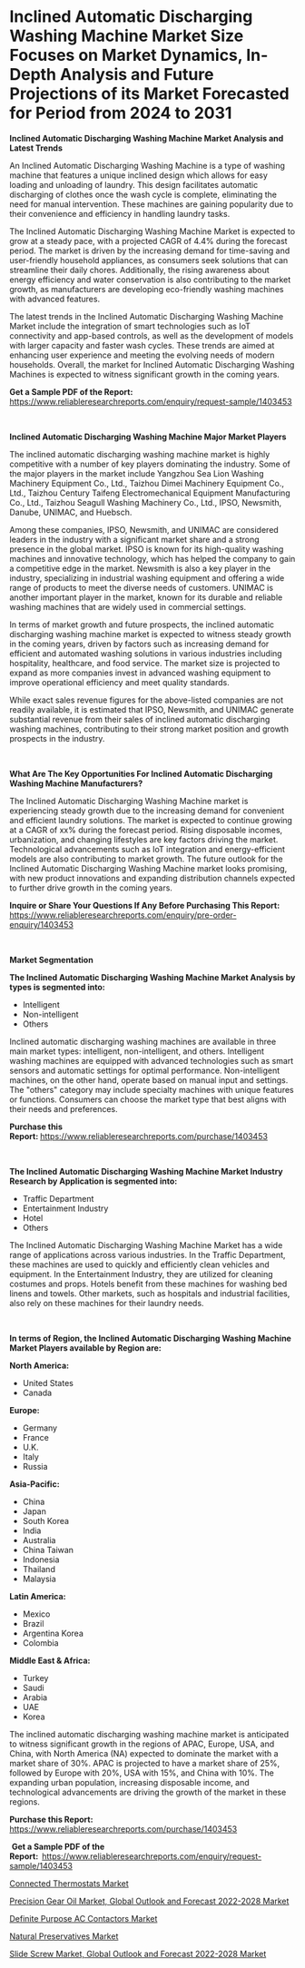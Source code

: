 <p><h1>Inclined Automatic Discharging Washing Machine Market Size Focuses on Market Dynamics, In-Depth Analysis and Future Projections of its Market Forecasted for Period from 2024 to 2031</h1></p><p><strong>Inclined Automatic Discharging Washing Machine Market Analysis and Latest Trends</strong></p>
<p><p>An Inclined Automatic Discharging Washing Machine is a type of washing machine that features a unique inclined design which allows for easy loading and unloading of laundry. This design facilitates automatic discharging of clothes once the wash cycle is complete, eliminating the need for manual intervention. These machines are gaining popularity due to their convenience and efficiency in handling laundry tasks.</p><p>The Inclined Automatic Discharging Washing Machine Market is expected to grow at a steady pace, with a projected CAGR of 4.4% during the forecast period. The market is driven by the increasing demand for time-saving and user-friendly household appliances, as consumers seek solutions that can streamline their daily chores. Additionally, the rising awareness about energy efficiency and water conservation is also contributing to the market growth, as manufacturers are developing eco-friendly washing machines with advanced features.</p><p>The latest trends in the Inclined Automatic Discharging Washing Machine Market include the integration of smart technologies such as IoT connectivity and app-based controls, as well as the development of models with larger capacity and faster wash cycles. These trends are aimed at enhancing user experience and meeting the evolving needs of modern households. Overall, the market for Inclined Automatic Discharging Washing Machines is expected to witness significant growth in the coming years.</p></p>
<p><strong>Get a Sample PDF of the Report:&nbsp;</strong> <a href="https://www.reliableresearchreports.com/enquiry/request-sample/1403453">https://www.reliableresearchreports.com/enquiry/request-sample/1403453</a></p>
<p>&nbsp;</p>
<p><strong>Inclined Automatic Discharging Washing Machine Major Market Players</strong></p>
<p><p>The inclined automatic discharging washing machine market is highly competitive with a number of key players dominating the industry. Some of the major players in the market include Yangzhou Sea Lion Washing Machinery Equipment Co., Ltd., Taizhou Dimei Machinery Equipment Co., Ltd., Taizhou Century Taifeng Electromechanical Equipment Manufacturing Co., Ltd., Taizhou Seagull Washing Machinery Co., Ltd., IPSO, Newsmith, Danube, UNIMAC, and Huebsch.</p><p>Among these companies, IPSO, Newsmith, and UNIMAC are considered leaders in the industry with a significant market share and a strong presence in the global market. IPSO is known for its high-quality washing machines and innovative technology, which has helped the company to gain a competitive edge in the market. Newsmith is also a key player in the industry, specializing in industrial washing equipment and offering a wide range of products to meet the diverse needs of customers. UNIMAC is another important player in the market, known for its durable and reliable washing machines that are widely used in commercial settings.</p><p>In terms of market growth and future prospects, the inclined automatic discharging washing machine market is expected to witness steady growth in the coming years, driven by factors such as increasing demand for efficient and automated washing solutions in various industries including hospitality, healthcare, and food service. The market size is projected to expand as more companies invest in advanced washing equipment to improve operational efficiency and meet quality standards.</p><p>While exact sales revenue figures for the above-listed companies are not readily available, it is estimated that IPSO, Newsmith, and UNIMAC generate substantial revenue from their sales of inclined automatic discharging washing machines, contributing to their strong market position and growth prospects in the industry.</p></p>
<p>&nbsp;</p>
<p><strong>What Are The Key Opportunities For Inclined Automatic Discharging Washing Machine Manufacturers?</strong></p>
<p><p>The Inclined Automatic Discharging Washing Machine market is experiencing steady growth due to the increasing demand for convenient and efficient laundry solutions. The market is expected to continue growing at a CAGR of xx% during the forecast period. Rising disposable incomes, urbanization, and changing lifestyles are key factors driving the market. Technological advancements such as IoT integration and energy-efficient models are also contributing to market growth. The future outlook for the Inclined Automatic Discharging Washing Machine market looks promising, with new product innovations and expanding distribution channels expected to further drive growth in the coming years.</p></p>
<p><strong>Inquire or Share Your Questions If Any Before Purchasing This Report:</strong> <a href="https://www.reliableresearchreports.com/enquiry/pre-order-enquiry/1403453">https://www.reliableresearchreports.com/enquiry/pre-order-enquiry/1403453</a></p>
<p>&nbsp;</p>
<p><strong>Market Segmentation</strong></p>
<p><strong>The Inclined Automatic Discharging Washing Machine Market Analysis by types is segmented into:</strong></p>
<p><ul><li>Intelligent</li><li>Non-intelligent</li><li>Others</li></ul></p>
<p><p>Inclined automatic discharging washing machines are available in three main market types: intelligent, non-intelligent, and others. Intelligent washing machines are equipped with advanced technologies such as smart sensors and automatic settings for optimal performance. Non-intelligent machines, on the other hand, operate based on manual input and settings. The "others" category may include specialty machines with unique features or functions. Consumers can choose the market type that best aligns with their needs and preferences.</p></p>
<p><strong>Purchase this Report:&nbsp;</strong><a href="https://www.reliableresearchreports.com/purchase/1403453">https://www.reliableresearchreports.com/purchase/1403453</a></p>
<p>&nbsp;</p>
<p><strong>The Inclined Automatic Discharging Washing Machine Market Industry Research by Application is segmented into:</strong></p>
<p><ul><li>Traffic Department</li><li>Entertainment Industry</li><li>Hotel</li><li>Others</li></ul></p>
<p><p>The Inclined Automatic Discharging Washing Machine Market has a wide range of applications across various industries. In the Traffic Department, these machines are used to quickly and efficiently clean vehicles and equipment. In the Entertainment Industry, they are utilized for cleaning costumes and props. Hotels benefit from these machines for washing bed linens and towels. Other markets, such as hospitals and industrial facilities, also rely on these machines for their laundry needs.</p></p>
<p>&nbsp;</p>
<p><strong>In terms of Region, the Inclined Automatic Discharging Washing Machine Market Players available by Region are:</strong></p>
<p>
    <p> <strong> North America: </strong>
        <ul>
            <li>United States</li>
            <li>Canada</li>
        </ul>
        </p> 
    <p> <strong> Europe: </strong>
        <ul>
            <li>Germany</li>
            <li>France</li>
            <li>U.K.</li>
            <li>Italy</li>
            <li>Russia</li>
        </ul>
        </p> 
    <p> <strong> Asia-Pacific: </strong>
        <ul>
            <li>China</li>
            <li>Japan</li>
            <li>South Korea</li>
            <li>India</li>
            <li>Australia</li>
            <li>China Taiwan</li>
            <li>Indonesia</li>
            <li>Thailand</li>
            <li>Malaysia</li>
        </ul>
        </p> 
    <p> <strong> Latin America: </strong>
        <ul>
            <li>Mexico</li>
            <li>Brazil</li>
            <li>Argentina Korea</li>
            <li>Colombia</li>
        </ul>
        </p> 
    <p> <strong> Middle East & Africa: </strong>
        <ul>
            <li>Turkey</li>
            <li>Saudi</li>
            <li>Arabia</li>
            <li>UAE</li>
            <li>Korea</li>
        </ul>
    </p>
    </p>
<p><p>The inclined automatic discharging washing machine market is anticipated to witness significant growth in the regions of APAC, Europe, USA, and China, with North America (NA) expected to dominate the market with a market share of 30%. APAC is projected to have a market share of 25%, followed by Europe with 20%, USA with 15%, and China with 10%. The expanding urban population, increasing disposable income, and technological advancements are driving the growth of the market in these regions.</p></p>
<p><strong>Purchase this Report: </strong><a href="https://www.reliableresearchreports.com/purchase/1403453">https://www.reliableresearchreports.com/purchase/1403453</a></p>
<p>&nbsp;<strong>Get a Sample PDF of the Report:&nbsp;&nbsp;</strong><a href="https://www.reliableresearchreports.com/enquiry/request-sample/1403453">https://www.reliableresearchreports.com/enquiry/request-sample/1403453</a></p>
<p><strong></strong></p>
<p><p><a href="https://view.publitas.com/reportprime-1/connected-thermostats-market-size-growth-outlook-from-2024-to-2031-projecting-at-markets-trends-analysis-by-application-regional-outlook-and-revenue/">Connected Thermostats Market</a></p><p><a href="https://fuschia-pecorino-a6d.notion.site/Precision-Gear-Oil-Market-Global-Outlook-and-Forecast-2022-2028-Market-Furnish-Information-about-Ma-5b8a5e43a30e4abb92fc0f90fb1d6553">Precision Gear Oil Market, Global Outlook and Forecast 2022-2028 Market</a></p><p><a href="https://issuu.com/reportprime-2/docs/definite-purpose-ac-contactors-market-size-2030.pp">Definite Purpose AC Contactors Market</a></p><p><a href="https://view.publitas.com/reportprime-1/natural-preservatives-market-offers-provide-insightful-data-for-the-time-period-from-2024-to-2031-and-also-provide-analysis-based-on-application-type-and-region/">Natural Preservatives Market</a></p><p><a href="https://five-trouble-98a.notion.site/Slide-Screw-Market-Global-Outlook-and-Forecast-2022-2028-Market-Size-Evaluating-its-Market-Trends--17549669d69544a4b8201c49132f87a2">Slide Screw Market, Global Outlook and Forecast 2022-2028 Market</a></p></p>